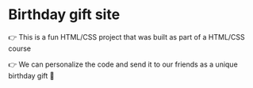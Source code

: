 # Birthday gift site

👉 This is a fun HTML/CSS project that was built as part of a HTML/CSS course 

👉 We can personalize the code and send it to our friends as a unique birthday gift 🎁
